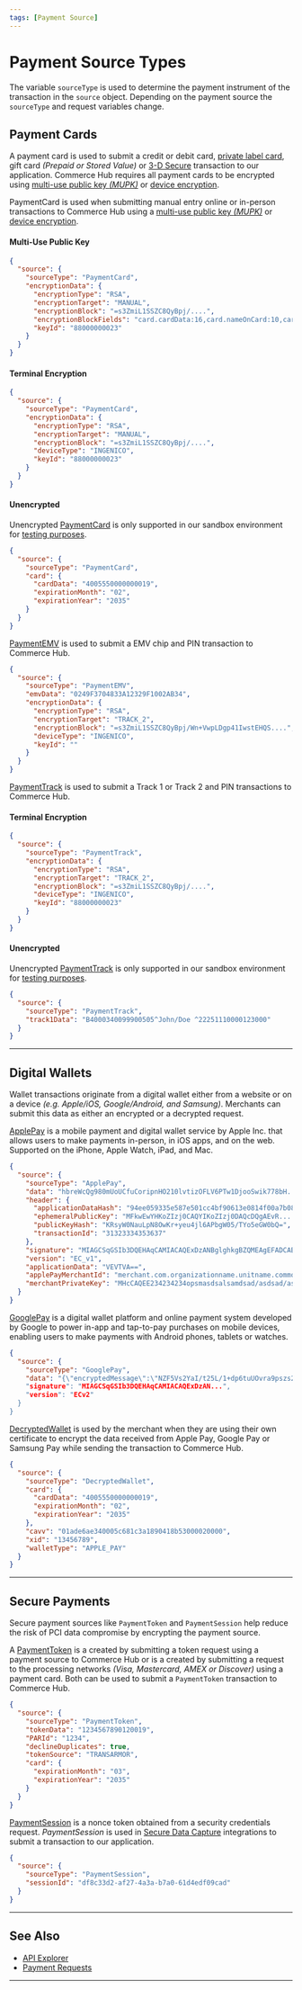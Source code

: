 ```yaml
---
tags: [Payment Source]
---
```


# Payment Source Types 

The variable `sourceType` is used to determine the payment instrument of the transaction in the `source` object. Depending on the payment source the `sourceType` and request variables change. 

## Payment Cards

A payment card is used to submit a credit or debit card, [private label card](?path=docs/Resources/Guides/Payment-Sources/Private-Label.md), gift card _(Prepaid or Stored Value)_ or [3-D Secure](?path=docs/Online-Mobile-Digital/3D-Secure/3DSecure.md) transaction to our application. Commerce Hub requires all payment cards to be encrypted using [multi-use public key _(MUPK)_](?path=docs/Online-Mobile-Digital/Secure-Data-Capture/Multi-Use-Public-Key/Multi-Use-Public-Key.md) or [device encryption](?path=docs/In-Person/Integrations/Encrypted-PIN-Pad.md).

<!--
type: tab
titles: PaymentCard, PaymentEMV, PaymentTrack
-->

PaymentCard is used when submitting manual entry online or in-person transactions to Commerce Hub using a [multi-use public key _(MUPK)_](?path=docs/Online-Mobile-Digital/Secure-Data-Capture/Multi-Use-Public-Key/Multi-Use-Public-Key.md) or [device encryption](?path=docs/In-Person/Integrations/Encrypted-PIN-Pad.md).

#### Multi-Use Public Key

```json
{
  "source": {
    "sourceType": "PaymentCard",
    "encryptionData": {
      "encryptionType": "RSA",
      "encryptionTarget": "MANUAL",
      "encryptionBlock": "=s3ZmiL1SSZC8QyBpj/....",
      "encryptionBlockFields": "card.cardData:16,card.nameOnCard:10,card.expirationMonth:2,card.expirationYear:4,card.securityCode:3",
      "keyId": "88000000023"
    }
  }
}
```

#### Terminal Encryption

```json
{
  "source": {
    "sourceType": "PaymentCard",
    "encryptionData": {
      "encryptionType": "RSA",
      "encryptionTarget": "MANUAL",
      "encryptionBlock": "=s3ZmiL1SSZC8QyBpj/....",
      "deviceType": "INGENICO",
      "keyId": "88000000023"
    }
  }
}
```

#### Unencrypted

Unencrypted [PaymentCard](?path=docs/Resources/Guides/Payment-Sources/Payment-Card.md) is only supported in our sandbox environment for [testing purposes](?path=docs/Resources/Guides/Testing/Test-Scripts/Test-Scripts.md).

```json
{
  "source": {
    "sourceType": "PaymentCard",
    "card": {
      "cardData": "4005550000000019",
      "expirationMonth": "02",
      "expirationYear": "2035"
    }
  }
}
```

<!--
type: tab
-->

[PaymentEMV](?path=docs/In-Person/Encrypted-Payments/EMV.md) is used to submit a EMV chip and PIN transaction to Commerce Hub.

```json
{
  "source": {
    "sourceType": "PaymentEMV",
    "emvData": "0249F3704833A12329F1002AB34",
    "encryptionData": {
      "encryptionType": "RSA",
      "encryptionTarget": "TRACK_2",
      "encryptionBlock": "=s3ZmiL1SSZC8QyBpj/Wn+VwpLDgp41IwstEHQS....",
      "deviceType": "INGENICO",
      "keyId": ""
    }
  }
}
```

<!--
type: tab
-->

[PaymentTrack](?path=docs/In-Person/Encrypted-Payments/Track.md) is used to submit a Track 1 or Track 2 and PIN transactions to Commerce Hub.

#### Terminal Encryption

```json
{
  "source": {
    "sourceType": "PaymentTrack",
    "encryptionData": {
      "encryptionType": "RSA",
      "encryptionTarget": "TRACK_2",
      "encryptionBlock": "=s3ZmiL1SSZC8QyBpj/....",
      "deviceType": "INGENICO",
      "keyId": "88000000023"
    }
  }
}
```

#### Unencrypted

Unencrypted [PaymentTrack](?path=docs/In-Person/Encrypted-Payments/Track.md) is only supported in our sandbox environment for [testing purposes](?path=docs/Resources/Guides/Testing/Test-Scripts/Test-Scripts.md).

```json
{
  "source": {
    "sourceType": "PaymentTrack",
    "track1Data": "B4000340099900505^John/Doe ^22251110000123000"
  }
}
```
<!-- type: tab-end -->

---

## Digital Wallets

Wallet transactions originate from a digital wallet either from a website or on a device _(e.g. Apple/iOS, Google/Android, and Samsung)_. Merchants can submit this data as either an encrypted or a decrypted request.

<!--
type: tab
titles: ApplePay, GooglePay, DecryptedWallet
-->

[ApplePay](?path=docs/Online-Mobile-Digital/Wallets-AltPayments/Apple-Pay/Apple-Pay.md) is a mobile payment and digital wallet service by Apple Inc. that allows users to make payments in-person, in iOS apps, and on the web. Supported on the iPhone, Apple Watch, iPad, and Mac.

```json
{
  "source": {
    "sourceType": "ApplePay",
    "data": "hbreWcQg980mUoUCfuCoripnHO210lvtizOFLV6PTw1DjooSwik778bH....",
    "header": {
      "applicationDataHash": "94ee059335e587e501cc4bf90613e0814f00a7b08bc7c648fd865a2af6a22cc2",
      "ephemeralPublicKey": "MFkwEwYHKoZIzj0CAQYIKoZIzj0DAQcDQgAEvR....",
      "publicKeyHash": "KRsyW0NauLpN8OwKr+yeu4jl6APbgW05/TYo5eGW0bQ=",
      "transactionId": "31323334353637"
    },
    "signature": "MIAGCSqGSIb3DQEHAqCAMIACAQExDzANBglghkgBZQMEAgEFADCABgkqhki.....",
    "version": "EC_v1",
    "applicationData": "VEVTVA==",
    "applePayMerchantId": "merchant.com.organizationname.unitname.commonname",
    "merchantPrivateKey": "MHcCAQEE234234234opsmasdsalsamdsad/asdsad/asdasd/....."
  }
}
```

<!--
type: tab
-->

[GooglePay](?path=docs/Online-Mobile-Digital/Wallets-AltPayments/Google-Pay/Google-Pay.md) is a digital wallet platform and online payment system developed by Google to power in-app and tap-to-pay purchases on mobile devices, enabling users to make payments with Android phones, tablets or watches.

```json
{
  "source": {
    "sourceType": "GooglePay",
    "data": "{\"encryptedMessage\":\"NZF5Vs2YaI/t25L/1+dp6tuUOvra9pszs2antqcbHJbk...",\"ephemeralPublicKey\":\"BAhnPIWrCXWv/45GFK0mNAvN9'''",\"tag\":\"liBzKfGcO+FclH..."}",
    "signature": "MIAGCSqGSIb3DQEHAqCAMIACAQExDzAN...",
    "version": "ECv2"
  }
}
```

<!--
type: tab
-->

[DecryptedWallet](?path=docs/Resources/Guides/Payment-Sources/Decrypted-Wallet.md) is used by the merchant when they are using their own certificate to encrypt the data received from Apple Pay, Google Pay or Samsung Pay while sending the transaction to Commerce Hub.

```json
{
  "source": {
    "sourceType": "DecryptedWallet",
    "card": {
      "cardData": "4005550000000019",
      "expirationMonth": "02",
      "expirationYear": "2035"
    },
    "cavv": "01ade6ae340005c681c3a1890418b53000020000",
    "xid": "13456789",
    "walletType": "APPLE_PAY"
  }
}
```

<!-- type: tab-end -->

----

## Secure Payments

Secure payment sources like `PaymentToken` and `PaymentSession` help reduce the risk of PCI data compromise by encrypting the payment source.

<!--
type: tab
titles: PaymentToken, PaymentSession
-->

A [PaymentToken](?path=docs/Resources/API-Documents/Payments_VAS/Payment-Token.md) is a created by submitting a token request using a payment source to Commerce Hub or is a created by submitting a request to the processing networks _(Visa, Mastercard, AMEX or Discover)_ using a payment card. Both can be used to submit a `PaymentToken` transaction to Commerce Hub.

```json
{
  "source": {
    "sourceType": "PaymentToken",
    "tokenData": "1234567890120019",
    "PARId": "1234",
    "declineDuplicates": true,
    "tokenSource": "TRANSARMOR",
    "card": {
      "expirationMonth": "03",
      "expirationYear": "2035"
    }
  }
}
```

<!--
type: tab
-->

[PaymentSession](?path=docs/Online-Mobile-Digital/Secure-Data-Capture/Secure-Data-Capture.md) is a nonce token obtained from a security credentials request. *PaymentSession* is used in [Secure Data Capture](?path=docs/Online-Mobile-Digital/Secure-Data-Capture/Secure-Data-Capture.md) integrations to submit a transaction to our application.

```json
{
  "source": {
    "sourceType": "PaymentSession",
    "sessionId": "df8c33d2-af27-4a3a-b7a0-61d4edf09cad"
  }
}
```

<!-- type: tab-end -->

---

## See Also

- [API Explorer](../api/?type=post&path=/payments/v1/charges)
- [Payment Requests](?path=docs/Resources/API-Documents/Payments/Payments.md)

---
